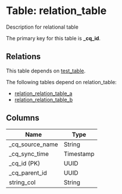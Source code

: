 # Table: relation_table

Description for relational table

The primary key for this table is **_cq_id**.

## Relations

This table depends on [test_table](test_table.md).

The following tables depend on relation_table:
  - [relation_relation_table_a](relation_relation_table_a.md)
  - [relation_relation_table_b](relation_relation_table_b.md)

## Columns

| Name          | Type          |
| ------------- | ------------- |
|_cq_source_name|String|
|_cq_sync_time|Timestamp|
|_cq_id (PK)|UUID|
|_cq_parent_id|UUID|
|string_col|String|
